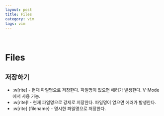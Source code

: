 ```yaml
---
layout: post
title: Files
category: vim
tags: vim
---
```


&nbsp;

# Files

## 저장하기

- :w[rite] - 현재 파일명으로 저장한다. 파일명이 없으면 에러가 발생한다. V-Mode에서 사용 가능.
- :w[rite]! - 현재 파일명으로 강제로 저장한다. 파일명이 없으면 에러가 발생한다.
- :w[rite] {filename} - 명시한 파일명으로 저장한다.


